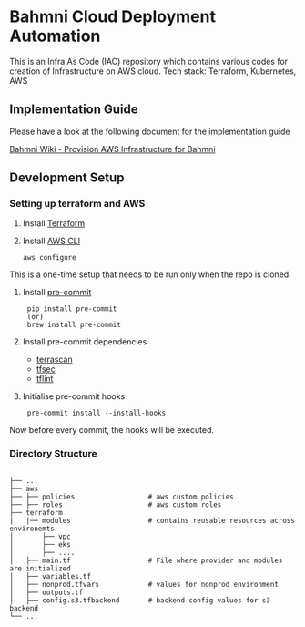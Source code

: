 # Bahmni Cloud Deployment Automation

This is an Infra As Code (IAC) repository which contains various codes for creation of Infrastructure on AWS cloud.
Tech stack: Terraform, Kubernetes, AWS

## Implementation Guide
Please have a look at the following document for the implementation guide

[Bahmni Wiki - Provision AWS Infrastructure for Bahmni](https://bahmni.atlassian.net/wiki/spaces/BAH/pages/3008233473/Provision+AWS+Infrastructure+for+Bahmni)

## Development Setup

### Setting up terraform and AWS

1. Install [Terraform](https://learn.hashicorp.com/tutorials/terraform/install-cli)
2. Install [AWS CLI](https://docs.aws.amazon.com/cli/latest/userguide/getting-started-install.html)

   `aws configure`     

This is a one-time setup that needs to be run only when the repo is cloned.
1. Install [pre-commit](https://pre-commit.com/#install)

        pip install pre-commit 
        (or)
        brew install pre-commit
2. Install pre-commit dependencies
        
      - [terrascan](https://github.com/accurics/terrascan)
      - [tfsec](https://github.com/aquasecurity/tfsec#installation)
      - [tflint](https://github.com/terraform-linters/tflint#installation)

3. Initialise pre-commit hooks
        
        pre-commit install --install-hooks

Now before every commit, the hooks will be executed.

### Directory Structure
```

├── ...
├── aws
├── ├── policies                  # aws custom policies
├── ├── roles                     # aws custom roles
├── terraform
|   |── modules                   # contains reusable resources across environemts
│       ├── vpc
│       ├── eks
│       ├── ....
│   ├── main.tf                   # File where provider and modules are initialized
│   ├── variables.tf
│   ├── nonprod.tfvars            # values for nonprod environment
│   ├── outputs.tf
│   ├── config.s3.tfbackend       # backend config values for s3 backend
└── ...
```

